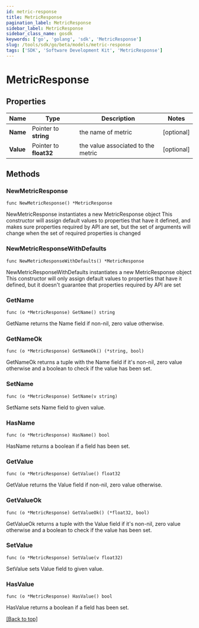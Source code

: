 ```yaml
---
id: metric-response
title: MetricResponse
pagination_label: MetricResponse
sidebar_label: MetricResponse
sidebar_class_name: gosdk
keywords: ['go', 'golang', 'sdk', 'MetricResponse'] 
slug: /tools/sdk/go/beta/models/metric-response
tags: ['SDK', 'Software Development Kit', 'MetricResponse']
---
```


# MetricResponse

## Properties

Name | Type | Description | Notes
------------ | ------------- | ------------- | -------------
**Name** |  Pointer to **string** | the name of metric | [optional] 
**Value** |  Pointer to **float32** | the value associated to the metric | [optional] 

## Methods

### NewMetricResponse

`func NewMetricResponse() *MetricResponse`

NewMetricResponse instantiates a new MetricResponse object
This constructor will assign default values to properties that have it defined,
and makes sure properties required by API are set, but the set of arguments
will change when the set of required properties is changed

### NewMetricResponseWithDefaults

`func NewMetricResponseWithDefaults() *MetricResponse`

NewMetricResponseWithDefaults instantiates a new MetricResponse object
This constructor will only assign default values to properties that have it defined,
but it doesn't guarantee that properties required by API are set

### GetName

`func (o *MetricResponse) GetName() string`

GetName returns the Name field if non-nil, zero value otherwise.

### GetNameOk

`func (o *MetricResponse) GetNameOk() (*string, bool)`

GetNameOk returns a tuple with the Name field if it's non-nil, zero value otherwise
and a boolean to check if the value has been set.

### SetName

`func (o *MetricResponse) SetName(v string)`

SetName sets Name field to given value.

### HasName

`func (o *MetricResponse) HasName() bool`

HasName returns a boolean if a field has been set.

### GetValue

`func (o *MetricResponse) GetValue() float32`

GetValue returns the Value field if non-nil, zero value otherwise.

### GetValueOk

`func (o *MetricResponse) GetValueOk() (*float32, bool)`

GetValueOk returns a tuple with the Value field if it's non-nil, zero value otherwise
and a boolean to check if the value has been set.

### SetValue

`func (o *MetricResponse) SetValue(v float32)`

SetValue sets Value field to given value.

### HasValue

`func (o *MetricResponse) HasValue() bool`

HasValue returns a boolean if a field has been set.


[[Back to top]](#) 


